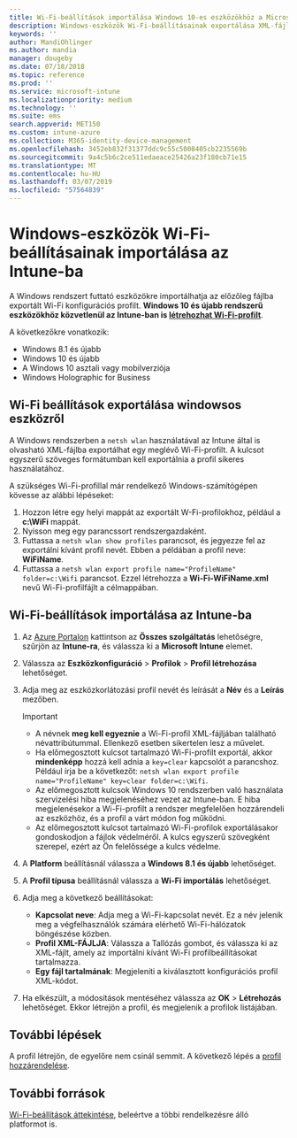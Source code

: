 ```yaml
---
title: Wi-Fi-beállítások importálása Windows 10-es eszközökhöz a Microsoft Intune-ban – Azure | Microsoft Docs
description: Windows-eszközök Wi-Fi-beállításainak exportálása XML-fájlba a netsh wlan használatával. Ezután a fájl Intune-ba történő importálásával létrehozhat egy Wi-Fi-profilt a Windows 8.1, Windows 10 és Windows Holographic for Business rendszerű eszközökhöz.
keywords: ''
author: MandiOhlinger
ms.author: mandia
manager: dougeby
ms.date: 07/18/2018
ms.topic: reference
ms.prod: ''
ms.service: microsoft-intune
ms.localizationpriority: medium
ms.technology: ''
ms.suite: ems
search.appverid: MET150
ms.custom: intune-azure
ms.collection: M365-identity-device-management
ms.openlocfilehash: 3452eb832f31377ddc9c55c5008405cb2235569b
ms.sourcegitcommit: 9a4c5b6c2ce511edaeace25426a23f180cb71e15
ms.translationtype: MT
ms.contentlocale: hu-HU
ms.lasthandoff: 03/07/2019
ms.locfileid: "57564839"
---
```

# <a name="import-wi-fi-settings-for-windows-devices-in-intune"></a>Windows-eszközök Wi-Fi-beállításainak importálása az Intune-ba

A Windows rendszert futtató eszközökre importálhatja az előzőleg fájlba exportált Wi-Fi konfigurációs profilt. **Windows 10 és újabb rendszerű eszközökhöz közvetlenül az Intune-ban is [létrehozhat Wi-Fi-profilt](wi-fi-settings-windows.md)**.

A következőkre vonatkozik:  
- Windows 8.1 és újabb
- Windows 10 és újabb
- A Windows 10 asztali vagy mobilverziója
- Windows Holographic for Business

## <a name="export-wi-fi-settings-from-a-windows-device"></a>Wi-Fi beállítások exportálása windowsos eszközről

A Windows rendszerben a `netsh wlan` használatával az Intune által is olvasható XML-fájlba exportálhat egy meglévő Wi-Fi-profilt. A kulcsot egyszerű szöveges formátumban kell exportálnia a profil sikeres használatához.

A szükséges Wi-Fi-profillal már rendelkező Windows-számítógépen kövesse az alábbi lépéseket:

1. Hozzon létre egy helyi mappát az exportált W-Fi-profilokhoz, például a **c:\WiFi** mappát.
2. Nyisson meg egy parancssort rendszergazdaként.
3. Futtassa a `netsh wlan show profiles` parancsot, és jegyezze fel az exportálni kívánt profil nevét. Ebben a példában a profil neve: **WiFiName**.
4. Futtassa a `netsh wlan export profile name="ProfileName" folder=c:\Wifi` parancsot. Ezzel létrehozza a **Wi-Fi-WiFiName.xml** nevű Wi-Fi-profilfájlt a célmappában.

## <a name="import-the-wi-fi-settings-into-intune"></a>Wi-Fi-beállítások importálása az Intune-ba

1. Az [Azure Portalon](https://portal.azure.com) kattintson az **Összes szolgáltatás** lehetőségre, szűrjön az **Intune-ra**, és válassza ki a **Microsoft Intune** elemet.
2. Válassza az **Eszközkonfiguráció** > **Profilok** > **Profil létrehozása** lehetőséget.
3. Adja meg az eszközkorlátozási profil nevét és leírását a **Név** és a **Leírás** mezőben.

    > [!IMPORTANT]
    > - A névnek **meg kell egyeznie** a Wi-Fi-profil XML-fájljában található névattribútummal. Ellenkező esetben sikertelen lesz a művelet.
    > - Ha előmegosztott kulcsot tartalmazó Wi-Fi-profilt exportál, akkor **mindenképp** hozzá kell adnia a `key=clear` kapcsolót a parancshoz. Például írja be a következőt: `netsh wlan export profile name="ProfileName" key=clear folder=c:\Wifi`.
    > - Az előmegosztott kulcsok Windows 10 rendszerben való használata szervizelési hiba megjelenéséhez vezet az Intune-ban. E hiba megjelenésekor a Wi-Fi-profilt a rendszer megfelelően hozzárendeli az eszközhöz, és a profil a várt módon fog működni.
    > - Az előmegosztott kulcsot tartalmazó Wi-Fi-profilok exportálásakor gondoskodjon a fájlok védelméről. A kulcs egyszerű szövegként szerepel, ezért az Ön felelőssége a kulcs védelme.

4. A **Platform** beállításnál válassza a **Windows 8.1 és újabb** lehetőséget.
5. A **Profil típusa** beállításnál válassza a **Wi-Fi importálás** lehetőséget.
6. Adja meg a következő beállításokat:
    - **Kapcsolat neve**: Adja meg a Wi-Fi-kapcsolat nevét. Ez a név jelenik meg a végfelhasználók számára elérhető Wi-Fi-hálózatok böngészése közben.
    - **Profil XML-FÁJLJA**: Válassza a Tallózás gombot, és válassza ki az XML-fájlt, amely az importálni kívánt Wi-Fi profilbeállításokat tartalmazza.
    - **Egy fájl tartalmának**: Megjeleníti a kiválasztott konfigurációs profil XML-kódot.
7. Ha elkészült, a módosítások mentéséhez válassza az **OK** > **Létrehozás** lehetőséget. Ekkor létrejön a profil, és megjelenik a profilok listájában.

## <a name="next-steps"></a>További lépések

A profil létrejön, de egyelőre nem csinál semmit. A következő lépés a [profil hozzárendelése](device-profile-assign.md).

## <a name="more-resources"></a>További források

[Wi-Fi-beállítások áttekintése](wi-fi-settings-configure.md), beleértve a többi rendelkezésre álló platformot is.
